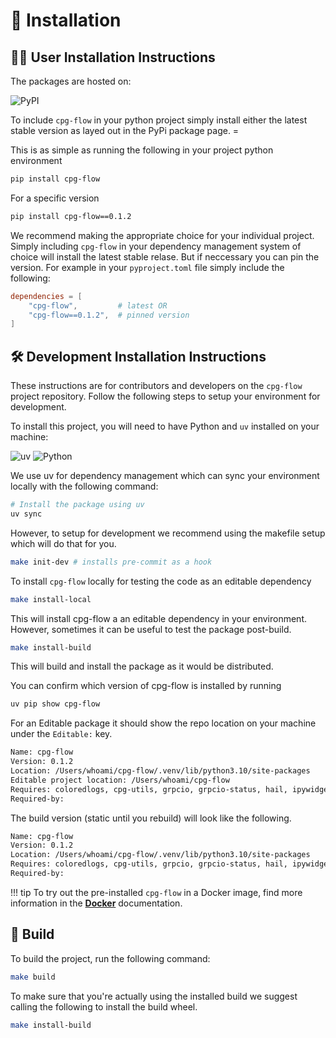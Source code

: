 # 🔨 Installation

## 🙋‍♀️ User Installation Instructions

The packages are hosted on:

![PyPI](https://img.shields.io/badge/-PyPI-black?style=for-the-badge&logoColor=white&logo=pypi&color=3776AB)

To include `cpg-flow` in your python project simply install either the latest stable version as layed out in the PyPi package page. =

This is as simple as running the following in your project python environment
```bash
pip install cpg-flow
```

For a specific version
```bash
pip install cpg-flow==0.1.2
```

We recommend making the appropriate choice for your individual project. Simply including `cpg-flow` in your dependency management system of choice will install the latest stable relase. But if neccessary you can pin the version. For example in your `pyproject.toml` file simply include the following:
```toml
dependencies = [
    "cpg-flow",         # latest OR
    "cpg-flow==0.1.2",  # pinned version
]
```

## 🛠️ Development Installation Instructions

These instructions are for contributors and developers on the `cpg-flow` project repository. Follow the following steps to setup your environment for development.

To install this project, you will need to have Python and `uv` installed on your machine:

![uv](https://img.shields.io/badge/-uv-black?style=for-the-badge&logoColor=white&logo=uv&color=3776AB&link=https://docs.astral.sh/uv/)
![Python](https://img.shields.io/badge/-Python-black?style=for-the-badge&logoColor=white&logo=python&color=3776AB)

We use uv for dependency management which can sync your environment locally with the following command:

```bash
# Install the package using uv
uv sync
```

However, to setup for development we recommend using the makefile setup which will do that for you.

```bash
make init-dev # installs pre-commit as a hook
```

To install `cpg-flow` locally for testing the code as an editable dependency

```bash
make install-local
```

This will install cpg-flow a an editable dependency in your environment. However, sometimes it can be useful to test the package post-build.
```bash
make install-build
```

This will build and install the package as it would be distributed.

You can confirm which version of cpg-flow is installed by running
```bash
uv pip show cpg-flow
```

For an Editable package it should show the repo location on your machine under the `Editable:` key.
```bash
Name: cpg-flow
Version: 0.1.2
Location: /Users/whoami/cpg-flow/.venv/lib/python3.10/site-packages
Editable project location: /Users/whoami/cpg-flow
Requires: coloredlogs, cpg-utils, grpcio, grpcio-status, hail, ipywidgets, metamist, networkx, plotly, pre-commit, pyyaml
Required-by:
```

The build version (static until you rebuild) will look like the following.
```bash
Name: cpg-flow
Version: 0.1.2
Location: /Users/whoami/cpg-flow/.venv/lib/python3.10/site-packages
Requires: coloredlogs, cpg-utils, grpcio, grpcio-status, hail, ipywidgets, metamist, networkx, plotly, pre-commit, pyyaml
Required-by:
```

!!! tip
    To try out the pre-installed `cpg-flow` in a Docker image, find more information in the **[Docker](docker.md)** documentation.

## 🚀 Build</a>

To build the project, run the following command:

```bash
make build
```

To make sure that you're actually using the installed build we suggest calling the following to install the build wheel.

```bash
make install-build
```
